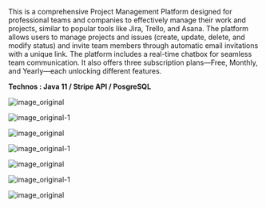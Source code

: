 This is a comprehensive Project Management Platform designed for professional teams and companies to effectively manage their work and projects, similar to popular tools like Jira, Trello, and Asana. 
The platform allows users to manage projects and issues (create, update, delete, and modify status) and invite team members through automatic email invitations with a unique link.
The platform includes a real-time chatbox for seamless team communication. 
It also offers three subscription plans—Free, Monthly, and Yearly—each unlocking different features.

**Technos : Java 11 / Stripe API / PosgreSQL**


![image_original](https://github.com/user-attachments/assets/4620d67f-93ba-49cd-9673-7a7ef308da80)


![image_original-1](https://github.com/user-attachments/assets/da7c731d-d44e-41bf-bec6-f3b954b15bda)


![image_original](https://github.com/user-attachments/assets/919bec24-6bc0-48c4-a3f6-6a4d3bfefe6f)


![image_original-1](https://github.com/user-attachments/assets/8e90a690-f265-4a63-8fed-cdad3324c44d)


![image_original](https://github.com/user-attachments/assets/ed3c88c1-839d-4763-aa6b-ad37332df5a8)


![image_original-1](https://github.com/user-attachments/assets/b3f5217b-19c0-4407-91dd-5e68823d484d)


![image_original](https://github.com/user-attachments/assets/45849664-773e-4b10-bc7c-3b3a06b3f322)
